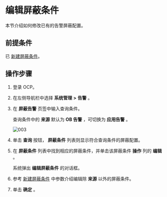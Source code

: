 编辑屏蔽条件
===========================

本节介绍如何修改已有的告警屏蔽配置。

前提条件
-------------------------

已 [新建屏蔽条件](../900.use-alert-management/1400.new-shielding-conditions.md)。

操作步骤
-------------------------

1. 登录 OCP。



2. 在左侧导航栏中选择 **系统管理** **\>** **告警** 。



3. 在 **屏蔽告警** 页签中输入查询条件。

   查询条件中的 **来源** 默认为 **OB 告警** ，可切换为 **应用告警** 。

   ![003](https://help-static-aliyun-doc.aliyuncs.com/assets/img/zh-CN/4429060261/p271386.png)


4. 单击 **查询** 按钮， **屏蔽条件** 列表则显示符合查询条件的屏蔽配置。



5. 在 **屏蔽条件** 列表中找到相应的屏蔽条件，并单击该屏蔽条件 **操作** 列的 **编辑** 。

   系统弹出 **编辑屏蔽条件** 的对话框。


6. 参考 [新建屏蔽条件](../900.use-alert-management/1400.new-shielding-conditions.md) 中参数介绍编辑除 **来源** 以外的屏蔽条件。



7. 单击 **确定** 。




